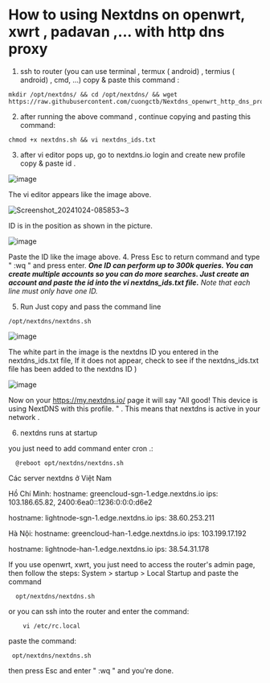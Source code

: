 # How to using Nextdns on openwrt, xwrt , padavan ,... with http dns proxy

1. ssh to router (you can use terminal , termux ( android) , termius ( android) , cmd, ...)
copy & paste this command :
```
mkdir /opt/nextdns/ && cd /opt/nextdns/ && wget https://raw.githubusercontent.com/cuongctb/Nextdns_openwrt_http_dns_proxy/main/nextdns.sh
```

2. after running the above command , continue copying and pasting this command:
```
chmod +x nextdns.sh && vi nextdns_ids.txt 
```
3. after vi editor pops up, go to nextdns.io  login and create new profile copy & paste id .

![image](https://github.com/user-attachments/assets/76f92ae3-f473-4b77-8378-cb9960d4a883)

The vi editor appears like the image above.

![Screenshot_20241024-085853~3](https://github.com/user-attachments/assets/445a9243-b246-49c1-9761-e7222f8d95f6)

ID is in the position as shown in the picture.

 ![image](https://github.com/user-attachments/assets/2720117d-ca61-474b-a6e6-6b546504c967)

Paste the ID like the image above. 
4. Press Esc to return command and type " :wq " and press enter.
  ***One ID can perform up to 300k queries. You can create multiple accounts so you can do more searches. Just create an account and paste the id into the vi nextdns_ids.txt file.***
 *Note that each line must only have one ID.*

5. Run
  Just copy and pass the command line
```
/opt/nextdns/nextdns.sh
```
  

  ![image](https://github.com/user-attachments/assets/a72e3fc6-3747-4669-bea5-3d2dcd42a055)

The white part in the image is the nextdns ID you entered in the nextdns_ids.txt file,
  If it does not appear, check to see if the nextdns_ids.txt file has been added to the nextdns ID )

  ![image](https://github.com/user-attachments/assets/e3105c72-282e-4bf1-a23b-3ee5fc5e0110)
  
  Now on your https://my.nextdns.io/ page it will say "All good!
  This device is using NextDNS with this profile. " . This means that nextdns is active in your network .
  
  6. nextdns runs at startup

   you just need to add command enter cron .:
```
  @reboot opt/nextdns/nextdns.sh
```

Các server nextdns ở Việt Nam 

Hồ Chí Minh:
hostname: greencloud-sgn-1.edge.nextdns.io
ips:
      103.186.65.82,
      2400:6ea0::1236:0:0:0:d6e2

hostname:
lightnode-sgn-1.edge.nextdns.io
    ips:  38.60.253.211
 
Hà Nội:
hostname: greencloud-han-1.edge.nextdns.io
ips: 
      103.199.17.192

 hostname:
lightnode-han-1.edge.nextdns.io
 ips: 
      38.54.31.178

   If you use openwrt, xwrt, you just need to access the router's admin page, then follow the steps: System > startup > Local Startup and paste the command 
 ```
   opt/nextdns/nextdns.sh 
 ```
   or you can ssh into the router and enter the command:
```
    vi /etc/rc.local
```

   paste the command: 
```
 opt/nextdns/nextdns.sh
``` 
   then press Esc and enter
" :wq " and you're done.
